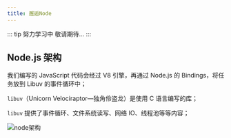 ```yaml
---
title: 邂逅Node
---
```


::: tip 努力学习中
敬请期待...
:::

## Node.js 架构

我们编写的 JavaScript 代码会经过 V8 引擎，再通过 Node.js 的 Bindings，将任务放到 Libuv 的事件循环中；

`libuv`（Unicorn Velociraptor—独角伶盗龙）是使用 C 语言编写的库；

`libuv` 提供了事件循环、文件系统读写、网络 IO、线程池等等内容；

![node架构](https://zfh-oss.oss-cn-shanghai.aliyuncs.com/blog-images/node%E6%9E%B6%E6%9E%84.png)
